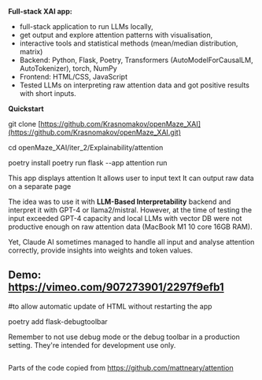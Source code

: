 **Full-stack XAI app:**
- full-stack application to run LLMs locally,
- get output and explore attention patterns with visualisation,
- interactive tools and statistical methods (mean/median distribution, matrix)
- Backend: Python, Flask, Poetry, Transformers (AutoModelForCausalLM, AutoTokenizer), torch, NumPy
- Frontend: HTML/CSS, JavaScript
- Tested LLMs on interpreting raw attention data and got positive results with short inputs.


**Quickstart**

git clone [https://github.com/Krasnomakov/openMaze_XAI](https://github.com/Krasnomakov/openMaze_XAI.git)

cd openMaze_XAI/iter_2/Explainability/attention

poetry install 
poetry run flask --app attention run 


This app displays attention 
It allows user to input text 
It can output raw data on a separate page 

The idea was to use it with **LLM-Based Interpretability** backend and interpret it with GPT-4 or llama2/mistral.
However, at the time of testing the input exceeded GPT-4 capacity and local LLMs with vector DB were not productive enough on raw attention data (MacBook M1 10 core 16GB RAM). 

Yet, Claude AI sometimes managed to handle all input and analyse attention correctly, provide insights into weights and token values.

Demo: https://vimeo.com/907273901/2297f9efb1
---

#to allow automatic update of HTML without restarting the app

poetry add flask-debugtoolbar 

Remember to not use debug mode or the debug toolbar in a production setting. They're intended for development use only.

##

Parts of the code copied from https://github.com/mattneary/attention
